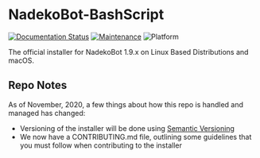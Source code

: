# NadekoBot-BashScript

[![Documentation Status](https://readthedocs.org/projects/nadekobot/badge/?version=latest)](http://nadekobot.readthedocs.io/en/latest/guides/Linux%20Guide/)
[![Maintenance](https://img.shields.io/maintenance/yes/2020)](https://github.com/Botler-Dev/Installer/graphs/commit-activity)
![Platform](https://img.shields.io/badge/platform-Linux%20|%20macOS-lightgrey)

The official installer for NadekoBot 1.9.x on Linux Based Distributions and macOS.

## Repo Notes

As of November, 2020, a few things about how this repo is handled and managed has changed:

* Versioning of the installer will be done using [Semantic Versioning](https://semver.org/)
* We now have a CONTRIBUTING.md file, outlining some guidelines that you must follow when contributing to the installer
